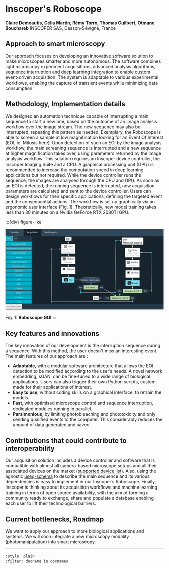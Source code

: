 # Inscoper's Roboscope
**Claire Demeautis, Célia Martin, Rémy Torro, Thomas Guilbert, Otmane Bouchareb**
INSCOPER SAS, Cesson-Sévigné, France

## Approach to smart microscopy
Our approach focuses on developing an innovative software solution to make microscopes smarter and more autonomous. The software combines light microscopy experiment acquisitions, advanced analysis algorithms, sequence interruption and deep learning integration to enable custom event-driven acquisition. The system is adaptable to various experimental workflows, enabling the capture of transient events while minimizing data consumption.

## Methodology, Implementation details
We designed an automation technique capable of interrupting a main sequence to start a new one, based on the outcome of an image analysis workflow over the image stream. The new sequence may also be interrupted, repeating this pattern as needed. Exemplary, the Roboscope is able to  screen a sample at low magnification looking for an Event Of Interest (EOI, ie. Mitosis here). Upon detection of such an EOI by the image analysis workflow, the main screening sequence is interrupted and a new sequence at higher magnification takes over, using parameters returned by the image analysis workflow. This solution requires an Inscoper device controller, the Inscoper Imaging Suite and a CPU. A graphical processing unit (GPU) is recommended to increase the computation speed in deep learning applications but not required. While the device controller runs the sequence, the images are analysed through the CPU and GPU. As soon as an EOI is detected, the running sequence is interrupted, new acquisition parameters are calculated and sent to the device controller.
Users can design workflows for their specific applications, defining the targeted event and the consequential actions. The workflow is set up graphically via an ergonomic user interface (Fig. 1). Theoretically, new model training takes less than 30 minutes on a Nvidia GeForce RTX 2080Ti GPU.

:::{div} figure-like

![Roboscope GUI](./inscoper/fig_01.png)

Fig. 1: **Roboscope GUI**
:::

## Key features and innovations
The key innovation of our development is the interruption sequence during a sequence. With this method, the user doesn't miss an interesting event.
The main features of our approach are : 
- **Adaptable**, with a modular software architecture that allows the EOI detection to be modified according to the user’s needs. A novel network embedding, sGAN, can be fine-tuned to a wide range of biological applications. Users can also trigger their own Python scripts, custom-made for their applications of interest.
- **Easy to use**, without coding skills on a graphical interface, to retrain the models.
- **Fast**, with optimised microscope control and sequence interruption, dedicated modules running in parallel.
- **Parsimonious**, by limiting photobleaching and phototoxicity and only sending qualified events to the computer. This considerably reduces the amount of data generated and saved.

## Contributions that could contribute to interoperability
Our acquisition solution includes a device controller and software that is compatible with almost all camera-based microscope setups and all their associated devices on the market ([supported device list](https://www.inscoper.com/supported-devices/)).
Also, using the agnostic [useq-schema](https://pymmcore-plus.github.io/useq-schema/) to describe the main sequence and its various dependencies is easy to implement in our Inscoper’s Roboscope.
Finally, Inscoper is thinking about its acquisition workflows and machine learning training in terms of open source availability, with the aim of forming a community ready to exchange, share and populate a database enabling each user to lift their technological barriers.

## Current bottlenecks, Roadmap
We want to apply our approach to more biological applications and systems. We will soon integrate a new microscopy modality (photomanipulation) into smart microscopy. 

----

```{bibliography}
:style: plain
:filter: docname in docnames
```